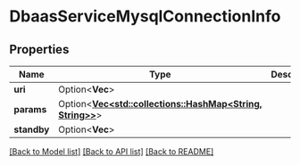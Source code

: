 # DbaasServiceMysqlConnectionInfo

## Properties

Name | Type | Description | Notes
------------ | ------------- | ------------- | -------------
**uri** | Option<**Vec<String>**> |  | [optional]
**params** | Option<[**Vec<std::collections::HashMap<String, String>>**](std::collections::HashMap.md)> |  | [optional]
**standby** | Option<**Vec<String>**> |  | [optional]

[[Back to Model list]](../README.md#documentation-for-models) [[Back to API list]](../README.md#documentation-for-api-endpoints) [[Back to README]](../README.md)


